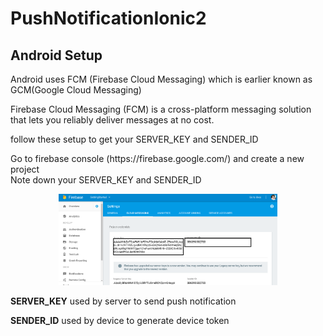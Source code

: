 # PushNotificationIonic2

<h2>Android Setup</h2>

<p>Android uses FCM (Firebase Cloud Messaging) which is earlier known as GCM(Google Cloud Messaging)</p>
<p>Firebase Cloud Messaging (FCM) is a cross-platform messaging solution that lets you reliably deliver messages at no cost.</p>

<p>follow these setup to get your SERVER_KEY and SENDER_ID</p> 
<p>
  Go to firebase console (https://firebase.google.com/) and create a new project<br>
  Note down your SERVER_KEY and SENDER_ID<br>
  <p align="center">
  <img src="./Images/Sender-id.PNG" width="350"/>
  
</p>
</p>
<p><strong>SERVER_KEY</strong> used by server to send push notification </p>
<p><strong>SENDER_ID</strong> used by device to generate device token </p>
